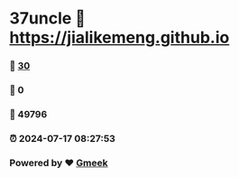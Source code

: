 # 37uncle :link: https://jialikemeng.github.io 
### :page_facing_up: [30](https://jialikemeng.github.io/tag.html) 
### :speech_balloon: 0 
### :hibiscus: 49796 
### :alarm_clock: 2024-07-17 08:27:53 
### Powered by :heart: [Gmeek](https://github.com/Meekdai/Gmeek)
